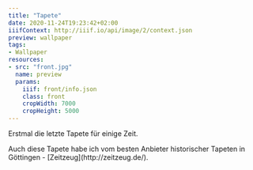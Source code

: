 ```yaml
---
title: "Tapete"
date: 2020-11-24T19:23:42+02:00
iiifContext: http://iiif.io/api/image/2/context.json
preview: wallpaper
tags:
- Wallpaper
resources:
- src: "front.jpg"
  name: preview
  params:
    iiif: front/info.json
    class: front
    cropWidth: 7000
    cropHeight: 5000
---
```

Erstmal die letzte Tapete für einige Zeit.<!--more-->
<div class="source">
Auch diese Tapete habe ich vom besten Anbieter historischer Tapeten in Göttingen - [Zeitzeug](http://zeitzeug.de/).
</div>
